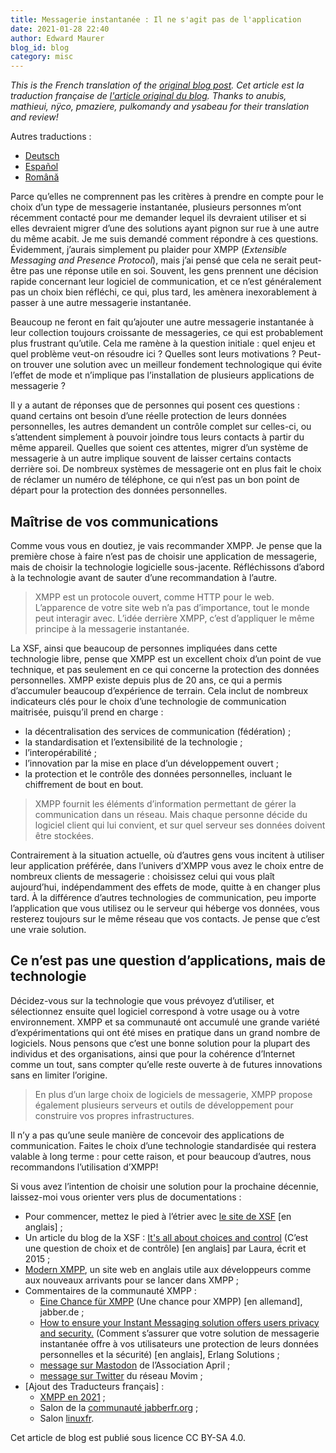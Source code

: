 ```yaml
---
title: Messagerie instantanée : Il ne s'agit pas de l'application
date: 2021-01-28 22:40
author: Edward Maurer
blog_id: blog
category: misc
---
```


_This is the French translation of the [original blog post](https://xmpp.org/2021/01/instant-messaging-its-not-about-the-app/)._
_Cet article est la traduction française de [l'article original du blog](https://xmpp.org/2021/01/instant-messaging-its-not-about-the-app/)._
_Thanks to anubis, mathieui, nÿco, pmaziere, pulkomandy and ysabeau for their translation and review!_

Autres traductions :
- [Deutsch](https://xmpp.org/2021/01/instant-messaging-es-geht-nicht-um-die-app/)
- [Español](https://xmpp.org/2021/01/mensajeria-instantanea-no-se-trata-de-la-aplicacion/)
- [Română](https://xmpp.org/2021/01/mesagerie-instantanee-nu-este-vorba-despre-aplicatie/)

Parce qu’elles ne comprennent pas les critères à prendre en compte pour le choix d’un type de messagerie instantanée, plusieurs 
personnes m’ont récemment contacté pour me demander lequel ils devraient utiliser et si elles devraient migrer d’une des solutions
ayant pignon sur rue à une autre du même acabit. Je me suis demandé comment répondre à ces questions. Évidemment, j’aurais simplement
pu plaider pour XMPP (_Extensible Messaging and Presence Protocol_), mais j’ai pensé que cela ne serait peut-être pas une réponse
utile en soi. Souvent, les gens prennent une décision rapide concernant leur logiciel de communication, et ce n’est généralement pas
un choix bien réfléchi, ce qui, plus tard, les amènera inexorablement à passer à une autre messagerie instantanée.

Beaucoup ne feront en fait qu’ajouter une autre messagerie instantanée à leur collection toujours croissante de messageries, ce qui
est probablement plus frustrant qu’utile. Cela me ramène à la question initiale : quel enjeu et quel problème veut-on résoudre ici ?
Quelles sont leurs motivations ? Peut-on trouver une solution avec un meilleur fondement technologique qui évite l’effet de mode et
n’implique pas l’installation de plusieurs applications de messagerie ?

Il y a autant de réponses que de personnes qui posent ces questions : quand certains ont besoin d’une réelle protection de leurs 
données personnelles, les autres demandent un contrôle complet sur celles-ci, ou s’attendent simplement à pouvoir joindre tous leurs
contacts à partir du même appareil. Quelles que soient ces attentes, migrer d’un système de messagerie à un autre implique souvent de
laisser certains contacts derrière soi. De nombreux systèmes de messagerie ont en plus fait le choix de réclamer un numéro de téléphone,
ce qui n’est pas un bon point de départ pour la protection des données personnelles.

## Maîtrise de vos communications

Comme vous vous en doutiez, je vais recommander XMPP. Je pense que la première chose à faire n’est pas de choisir une application de
messagerie, mais de choisir la technologie logicielle sous-jacente. Réfléchissons d’abord à la technologie avant de sauter d’une
recommandation à l’autre.

> XMPP est un protocole ouvert, comme HTTP pour le web. L’apparence de votre site web n’a pas d’importance, tout le monde peut interagir avec.
L’idée derrière XMPP, c’est d’appliquer le même principe à la messagerie instantanée. 

La XSF, ainsi que beaucoup de personnes impliquées dans cette technologie libre, pense que XMPP est un excellent choix d’un point de vue
technique, et pas seulement en ce qui concerne la protection des données personnelles. XMPP existe depuis plus de 20 ans, ce qui a permis
d’accumuler beaucoup d’expérience de terrain. Cela inclut de nombreux indicateurs clés pour le choix d’une technologie de communication
maitrisée, puisqu’il prend en charge :

* la décentralisation des services de communication (fédération) ;
* la standardisation et l’extensibilité de la technologie ;
* l’interopérabilité ;
* l’innovation par la mise en place d’un développement ouvert ;
* la protection et le contrôle des données personnelles, incluant le chiffrement de bout en bout.

> XMPP fournit les éléments d’information permettant de gérer la communication dans un réseau. Mais chaque personne décide du logiciel
client qui lui convient, et sur quel serveur ses données doivent être stockées.

Contrairement à la situation actuelle, où d’autres gens vous incitent à utiliser leur application préférée, dans l’univers d’XMPP vous
avez le choix entre de nombreux clients de messagerie : choisissez celui qui vous plaît aujourd’hui, indépendamment des effets de mode,
quitte à en changer plus tard. À la différence d’autres technologies de communication, peu importe l’application que vous utilisez ou le
serveur qui héberge vos données, vous resterez toujours sur le même réseau que vos contacts. Je pense que c’est une vraie solution.

## Ce n’est pas une question d’applications, mais de technologie

Décidez-vous sur la technologie que vous prévoyez d’utiliser, et sélectionnez ensuite quel logiciel correspond à votre usage ou à votre
environnement. XMPP et sa communauté ont accumulé une grande variété d’expérimentations qui ont été mises en pratique dans un grand nombre 
de logiciels. Nous pensons que c’est une bonne solution pour la plupart des individus et des organisations, ainsi que pour la cohérence
d’Internet comme un tout, sans compter qu’elle reste ouverte à de futures innovations sans en limiter l’origine.

> En plus d’un large choix de logiciels de messagerie, XMPP propose également plusieurs serveurs et outils de développement pour construire
vos propres infrastructures.

Il n’y a pas qu’une seule manière de concevoir des applications de communication. Faites le choix d’une technologie standardisée qui restera
valable à long terme : pour cette raison, et pour beaucoup d’autres, nous recommandons l’utilisation d’XMPP!

Si vous avez l’intention de choisir une solution pour la prochaine décennie, laissez-moi vous orienter vers plus de documentations :

* Pour commencer, mettez le pied à l’étrier avec [le site de XSF](https://xmpp.org/getting-started/) [en anglais] ;
* Un article du blog de la XSF : [It's all about choices and control](https://xmpp.org/2015/01/its-all-about-choices-and-control/) (C’est une question de choix et de contrôle) [en anglais] par Laura, écrit et 2015 ;
* [Modern XMPP](https://docs.modernxmpp.org/), un site web en anglais utile aux développeurs comme aux nouveaux arrivants pour se lancer dans XMPP ;
* Commentaires de la communauté XMPP :
    * [Eine Chance für XMPP](https://www.jabber.de/eine-chance-fuer-xmpp/) (Une chance pour XMPP) [en allemand], jabber.de ;
    * [How to ensure your Instant Messaging solution offers users privacy and security.](https://www.erlang-solutions.com/blog/how-to-ensure-your-instant-messaging-solution-offers-users-privacy-and-security.html) (Comment s’assurer que votre solution de messagerie instantanée offre à vos utilisateurs une protection de leurs données personnelles et la sécurité) [en anglais], Erlang Solutions ;
    * [message sur Mastodon](https://pouet.april.org/@aprilorg/105520799332659637) de l’Association April ;
    * [message sur Twitter](https://twitter.com/MovimNetwork/status/1351138046029279239) du réseau Movim ;
* [Ajout des Traducteurs français] :
    * [XMPP en 2021](https://linuxfr.org/users/mathieui/journaux/xmpp-en-2021) ;
    * Salon de la [communauté jabberfr.org](https://chat.jabberfr.org/converse.js/jabberfr@chat.jabberfr.org) ;
    * Salon [linuxfr](https://chat.jabberfr.org/converse.js/linuxfr@chat.jabberfr.org).

Cet article de blog est publié sous licence CC BY-SA 4.0.

